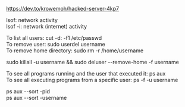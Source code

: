 https://dev.to/krowemoh/hacked-server-4kp7  

lsof: network activity  
lsof -i: network (internet) activity  

To list all users: cut -d: -f1 /etc/passwd  
To remove user: sudo userdel username  
To remove home directory: sudo rm -r /home/username  

sudo killall -u username && sudo deluser --remove-home -f username  

To see all programs running and the user that executed it: ps aux  
To see all executing programs from a specific user: ps -f  -u username  

ps aux --sort -pid  
ps aux --sort -username
